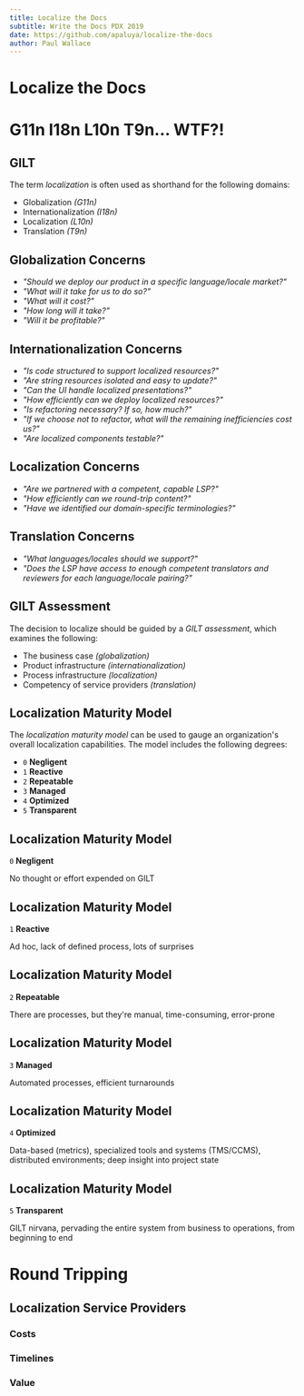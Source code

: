 ```yaml
---
title: Localize the Docs
subtitle: Write the Docs PDX 2019
date: https://github.com/apaluya/localize-the-docs
author: Paul Wallace
---
```


# Localize the Docs



# G11n I18n L10n T9n... WTF?!

## GILT

The term _localization_ is often used as shorthand for the following domains:

- Globalization _(G11n)_
- Internationalization _(I18n)_
- Localization _(L10n)_
- Translation _(T9n)_

## Globalization Concerns

- _"Should we deploy our product in a specific language/locale market?"_
- _"What will it take for us to do so?"_
- _"What will it cost?"_
- _"How long will it take?"_
- _"Will it be profitable?"_

## Internationalization Concerns

- _"Is code structured to support localized resources?"_
- _"Are string resources isolated and easy to update?"_
- _"Can the UI handle localized presentations?"_
- _"How efficiently can we deploy localized resources?"_
- _"Is refactoring necessary? If so, how much?"_
- _"If we choose not to refactor, what will the remaining inefficiencies cost us?"_
- _"Are localized components testable?"_

## Localization Concerns

- _"Are we partnered with a competent, capable LSP?"_
- _"How efficiently can we round-trip content?"_
- _"Have we identified our domain-specific terminologies?"_

## Translation Concerns

- _"What languages/locales should we support?"_
- _"Does the LSP have access to enough competent translators and reviewers for each language/locale pairing?"_

## GILT Assessment

The decision to localize should be guided by a _GILT assessment_, which examines the following:

- The business case _(globalization)_
- Product infrastructure _(internationalization)_
- Process infrastructure _(localization)_
- Competency of service providers _(translation)_


## Localization Maturity Model

The _localization maturity model_ can be used to gauge an organization's overall localization capabilities. The model includes the following degrees:

- `0` **Negligent**
- `1` **Reactive**
- `2` **Repeatable**
- `3` **Managed**
- `4` **Optimized**
- `5` **Transparent**

## Localization Maturity Model

`0` **Negligent**

No thought or effort expended on GILT

## Localization Maturity Model

`1` **Reactive**

Ad hoc, lack of defined process, lots of surprises

## Localization Maturity Model

`2` **Repeatable**

There are processes, but they're manual, time-consuming, error-prone

## Localization Maturity Model

`3` **Managed**

Automated processes, efficient turnarounds

## Localization Maturity Model

`4` **Optimized**

Data-based (metrics), specialized tools and systems (TMS/CCMS), distributed environments; deep insight into project state

## Localization Maturity Model

`5` **Transparent**

GILT nirvana, pervading the entire system from business to operations, from beginning to end

# Round Tripping


## Localization Service Providers

### Costs


### Timelines


### Value
